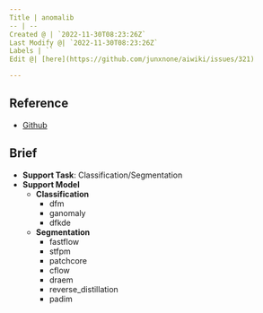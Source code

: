 ```yaml
---
Title | anomalib
-- | --
Created @ | `2022-11-30T08:23:26Z`
Last Modify @| `2022-11-30T08:23:26Z`
Labels | ``
Edit @| [here](https://github.com/junxnone/aiwiki/issues/321)

---
```

## Reference

- [Github](https://github.com/openvinotoolkit/anomalib)

## Brief
- **Support Task**: Classification/Segmentation
- **Support Model**
  - **Classification**
    -  dfm
    - ganomaly
    - dfkde
  - **Segmentation** 
    - fastflow
    - stfpm
    - patchcore
    - cflow
    - draem
    - reverse_distillation
    - padim

